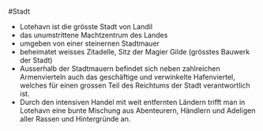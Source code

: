 #Stadt

- Lotehavn ist die grösste Stadt von Landil 
- das unumstrittene Machtzentrum des Landes
- umgeben von einer steinernen Stadtmauer
- beheimatet weisses Zitadelle, Sitz der Magier Gilde (grösstes Bauwerk der Stadt)
- Ausserhalb der Stadtmauern befindet sich neben zahlreichen Armenvierteln auch das geschäftige und verwinkelte Hafenviertel, welches für einen grossen Teil des Reichtums der Stadt verantwortlich ist. 
- Durch den intensiven Handel mit weit entfernten Ländern trifft man in Lotehavn eine bunte Mischung aus Abenteurern, Händlern und Adeligen aller Rassen und Hintergründe an.

